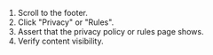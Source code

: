 1. Scroll to the footer.
2. Click "Privacy" or "Rules".
3. Assert that the privacy policy or rules page shows.
4. Verify content visibility.